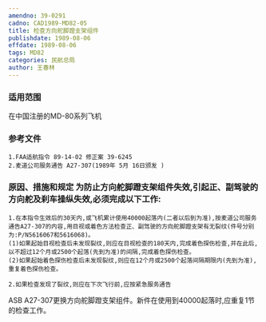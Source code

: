 ```yaml
---
amendno: 39-0291
cadno: CAD1989-MD82-05
title: 检查方向舵脚蹬支架组件
publishdate: 1989-08-06
effdate: 1989-08-06
tags: MD82
categories: 民航总局
author: 王春林
---
```


### 适用范围 
在中国注册的MD-80系列飞机

### 参考文件
    1.FAA适航指令 89-14-02 修正案 39-6245
    2.麦道公司服务通告 A27-307(1989年 5月 16日颁发 ) 


### 原因、措施和规定     为防止方向舵脚蹬支架组件失效,引起正、副驾驶的方向舵及刹车操纵失效,必须完成以下工作:   
    1.在本指令生效后的30天内,或飞机累计使用40000起落内(二者以后到为准),按麦道公司服务通告A27-307的内容,用目视或着色方法检查正、副驾驶的方向舵脚蹬支架有无裂纹(件号分别为:P/N5616067和5616068)。 
    (1)如果起始目视检查后未发现裂纹,则应在目视检查的180天内,完成着色探伤检查,并在此后,以不超过12个月或2500个起落(先到为准)的间隔,完成着色探伤检查。 
    (2)如果起始着色探伤检查后未发现裂纹,则应在12个月或2500个起落间隔期限内(先到为准),重复着色探伤检查。 

    2.如果检查发现了裂纹,则应在下次飞行前,应按紧急服务通告
  
ASB A27-307更换方向舵脚蹬支架组件。新件在使用到40000起落时,应重复1节的检查工作。
